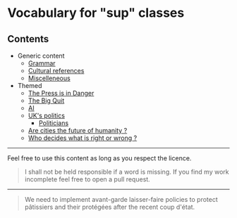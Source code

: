 # Vocabulary for "sup" classes

## Contents

* Generic content
  * [Grammar](./Generic/0%20-%20Grammaire.md)
  * [Cultural references](./Generic/0%20-%20Références.md)
  * [Miscelleneous](./Generic/0%20-%20Miscelleneous.md)
* Themed
  * [The Press is in Danger](./Themed/1%20-%20The%20Press%20is%20in%20danger.md)
  * [The Big Quit](./Themed/2%20-%20The%20big%20quit.md)
  * [AI](./Themed/3%20-%20AI.md)
  * [UK's politics](./Themed/4%20-%20The%20World%20is%20a%20Stage.md)
    * [Politicians](./Complements/Politicians.md)
  * [Are cities the future of humanity ?](./Themed/5%20-%20Are%20cities%20the%20future%20of%20humanity.md)
  * [Who decides what is right or wrong ?](./Themed/6%20-%20Who%20decides%20what%20is%20right%20or%20wrong.md)

***

Feel free to use this content as long as you respect the licence.

>I shall not be held responsible if a word is missing. If you find my work incomplete feel free to open a pull request.

***

> We need to implement avant-garde laisser-faire policies to protect pâtissiers and their protégées after the recent coup d'état.
